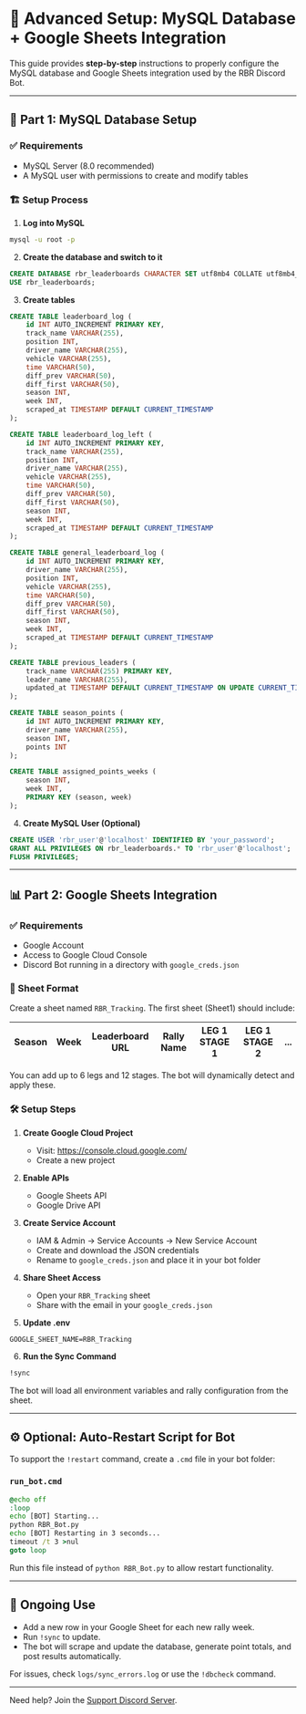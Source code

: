 # 🧰 Advanced Setup: MySQL Database + Google Sheets Integration

This guide provides **step-by-step** instructions to properly configure the MySQL database and Google Sheets integration used by the RBR Discord Bot.

---

## 🔧 Part 1: MySQL Database Setup

### ✅ Requirements
- MySQL Server (8.0 recommended)
- A MySQL user with permissions to create and modify tables

### 🏗️ Setup Process

1. **Log into MySQL**
```bash
mysql -u root -p
```

2. **Create the database and switch to it**
```sql
CREATE DATABASE rbr_leaderboards CHARACTER SET utf8mb4 COLLATE utf8mb4_unicode_ci;
USE rbr_leaderboards;
```

3. **Create tables**
```sql
CREATE TABLE leaderboard_log (
    id INT AUTO_INCREMENT PRIMARY KEY,
    track_name VARCHAR(255),
    position INT,
    driver_name VARCHAR(255),
    vehicle VARCHAR(255),
    time VARCHAR(50),
    diff_prev VARCHAR(50),
    diff_first VARCHAR(50),
    season INT,
    week INT,
    scraped_at TIMESTAMP DEFAULT CURRENT_TIMESTAMP
);

CREATE TABLE leaderboard_log_left (
    id INT AUTO_INCREMENT PRIMARY KEY,
    track_name VARCHAR(255),
    position INT,
    driver_name VARCHAR(255),
    vehicle VARCHAR(255),
    time VARCHAR(50),
    diff_prev VARCHAR(50),
    diff_first VARCHAR(50),
    season INT,
    week INT,
    scraped_at TIMESTAMP DEFAULT CURRENT_TIMESTAMP
);

CREATE TABLE general_leaderboard_log (
    id INT AUTO_INCREMENT PRIMARY KEY,
    driver_name VARCHAR(255),
    position INT,
    vehicle VARCHAR(255),
    time VARCHAR(50),
    diff_prev VARCHAR(50),
    diff_first VARCHAR(50),
    season INT,
    week INT,
    scraped_at TIMESTAMP DEFAULT CURRENT_TIMESTAMP
);

CREATE TABLE previous_leaders (
    track_name VARCHAR(255) PRIMARY KEY,
    leader_name VARCHAR(255),
    updated_at TIMESTAMP DEFAULT CURRENT_TIMESTAMP ON UPDATE CURRENT_TIMESTAMP
);

CREATE TABLE season_points (
    id INT AUTO_INCREMENT PRIMARY KEY,
    driver_name VARCHAR(255),
    season INT,
    points INT
);

CREATE TABLE assigned_points_weeks (
    season INT,
    week INT,
    PRIMARY KEY (season, week)
);
```

4. **Create MySQL User (Optional)**
```sql
CREATE USER 'rbr_user'@'localhost' IDENTIFIED BY 'your_password';
GRANT ALL PRIVILEGES ON rbr_leaderboards.* TO 'rbr_user'@'localhost';
FLUSH PRIVILEGES;
```

---

## 📊 Part 2: Google Sheets Integration

### ✅ Requirements
- Google Account
- Access to Google Cloud Console
- Discord Bot running in a directory with `google_creds.json`

### 📄 Sheet Format
Create a sheet named `RBR_Tracking`. The first sheet (Sheet1) should include:

| Season | Week | Leaderboard URL | Rally Name | LEG 1 STAGE 1 | LEG 1 STAGE 2 | ... |
|--------|------|------------------|------------|----------------|----------------|-----|

You can add up to 6 legs and 12 stages. The bot will dynamically detect and apply these.

### 🛠️ Setup Steps

1. **Create Google Cloud Project**
   - Visit: https://console.cloud.google.com/
   - Create a new project

2. **Enable APIs**
   - Google Sheets API
   - Google Drive API

3. **Create Service Account**
   - IAM & Admin → Service Accounts → New Service Account
   - Create and download the JSON credentials
   - Rename to `google_creds.json` and place it in your bot folder

4. **Share Sheet Access**
   - Open your `RBR_Tracking` sheet
   - Share with the email in your `google_creds.json`

5. **Update .env**
```env
GOOGLE_SHEET_NAME=RBR_Tracking
```

6. **Run the Sync Command**
```bash
!sync
```
The bot will load all environment variables and rally configuration from the sheet.

---

## ⚙️ Optional: Auto-Restart Script for Bot

To support the `!restart` command, create a `.cmd` file in your bot folder:

### `run_bot.cmd`
```cmd
@echo off
:loop
echo [BOT] Starting...
python RBR_Bot.py
echo [BOT] Restarting in 3 seconds...
timeout /t 3 >nul
goto loop
```

Run this file instead of `python RBR_Bot.py` to allow restart functionality.

---

## 🔁 Ongoing Use
- Add a new row in your Google Sheet for each new rally week.
- Run `!sync` to update.
- The bot will scrape and update the database, generate point totals, and post results automatically.

For issues, check `logs/sync_errors.log` or use the `!dbcheck` command.

---

Need help? Join the [Support Discord Server](https://discord.gg/HbRaM2taQG).

